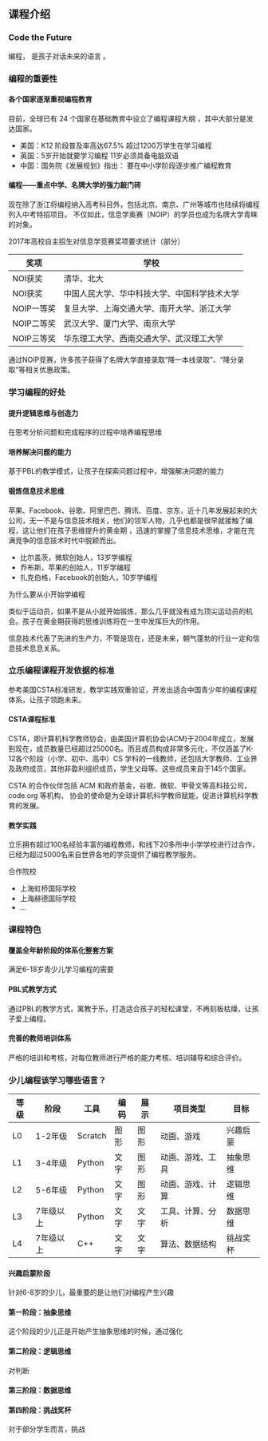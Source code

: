 ## 课程介绍

### Code the Future

编程， 是孩子对话未来的语言 。

### 编程的重要性

#### 各个国家逐渐重视编程教育

目前，全球已有 24 个国家在基础教育中设立了编程课程大纲 ，其中大部分是发达国家。

* 美国：K12 阶段普及率高达67.5% 超过1200万学生在学习编程 
* 英国：5岁开始就要学习编程 11岁必须具备电脑双语 
* 中国：国务院《发展规划》指出： 要在中小学阶段逐步推广编程教育 

#### 编程——重点中学、名牌大学的强力敲门砖

现在除了浙江将编程纳入高考科目外，包括北京、南京、广州等城市也陆续将编程列入中考特招项目。 
不仅如此，信息学奥赛（NOIP）的学员也成为名牌大学青睐的对象。

2017年高校自主招生对信息学竞赛奖项要求统计（部分） 

| 奖项       | 学校                                         |
| ---------- | -------------------------------------------- |
| NOI获奖    | 清华、北大                                   |
| NOI获奖    | 中国人民大学、华中科技大学、中国科学技术大学 |
| NOIP一等奖 | 复旦大学、上海交通大学、南开大学、浙江大学   |
| NOIP二等奖 | 武汉大学、厦门大学、南京大学                 |
| NOIP三等奖 | 华东理工大学、西南交通大学、武汉理工大学     |

通过NOIP竞赛，许多孩子获得了名牌大学直接录取“降一本线录取”、“降分录取”等相关优惠政策。 

### 学习编程的好处

#### 提升逻辑思维与创造力

在思考分析问题和完成程序的过程中培养编程思维

#### 培养解决问题的能力

基于PBL的教学模式，让孩子在探索问题过程中，增强解决问题的能力

#### 锻炼信息技术思维

苹果、Facebook、谷歌、阿里巴巴、腾讯、百度、京东，近十几年发展起来的大公司，无一不是与信息技术相关，他们的领军人物，几乎也都是很早就接触了编程，这让他们在孩子思维提升的黄金期 ，迅速的掌握了信息技术思维，才能在充满竞争的信息技术时代中脱颖而出。

* 比尔盖茨，微软创始人，13岁学编程
* 乔布斯，苹果的创始人，11岁学编程
* 扎克伯格，Facebook的创始人，10岁学编程

<div class="admonition hint ">
<p class="first admonition-title">为什么要从小开始学编程</p>
<p class="last">类似于运动员，如果不是从小就开始锻炼，那么几乎就没有成为顶尖运动员的机会。孩子在黄金期获得的思维训练将在一生中发挥巨大的作用。</p>
</div>

信息技术代表了先进的生产力，不管是现在，还是未来，朝气蓬勃的行业一定和信息技术息息关系。



### 立乐编程课程开发依据的标准

参考美国CSTA标准研发，教学实践双重验证，开发出适合中国青少年的编程课程体系，让孩子领跑未来。 

#### CSTA课程标准

CSTA，即计算机科学教师协会，由美国计算机协会(ACM)于2004年成立，发展到现在，成员数量已经超过25000名。而且成员构成非常多元化，不仅涵盖了K-12各个阶段（小学、初中、高中）CS 学科的一线教师，还包括大学教师、工业界及政府成员，其他非盈利组织成员，学生父母等。这些成员来自于145个国家。

CSTA 的合作伙伴包括 ACM 和政府基金，谷歌、微软、甲骨文等高科技公司，code.org 等机构， 协会的使命是为全球计算机科学教师赋能，促进计算机科学教育的发展。

#### 教学实践

立乐拥有超过100名经验丰富的编程教师，和线下20多所中小学学校进行过合作，已经为超过5000名来自世界各地的学员提供了编程教学服务。

合作院校

* 上海虹桥国际学校
* 上海赫德国际学校
* ...

### 课程特色

#### 覆盖全年龄阶段的体系化整套方案

满足6-18岁青少儿学习编程的需要


#### PBL式教学方式

通过PBL的教学方式，寓教于乐，打造适合孩子的轻松课堂，不再刻板枯燥，让孩子爱上编程。 

#### 完善的教师培训体系

严格的培训和考核，对每位教师进行严格的能力考核、培训辅导和综合评价。 

### 少儿编程该学习哪些语言？

| 等级 | 阶段      | 工具    | 编码 | 展示 | 项目类型         | 目标     |
| ---- | --------- | ------- | ---- | ---- | ---------------- | -------- |
| L0   | 1-2年级   | Scratch | 图形 | 图形 | 动画、游戏       | 兴趣启蒙 |
| L1   | 3-4年级   | Python  | 文字 | 图形 | 动画、游戏、工具 | 抽象思维 |
| L2   | 5-6年级   | Python  | 文字 | 图形 | 动画、游戏、计算 | 逻辑思维 |
| L3   | 7年级以上 | Python  | 文字 | 文字 | 工具、计算、分析 | 数据思维 |
| L4   | 7年级以上 | C++     | 文字 | 文字 | 算法、数据结构   | 挑战奖杯 |

#### 兴趣启蒙阶段

针对6-8岁的少儿，最重要的是让他们对编程产生兴趣

#### 第一阶段：抽象思维

这个阶段的少儿正是开始产生抽象思维的时候，通过强化

#### 第二阶段：逻辑思维

对判断

#### 第三阶段：数据思维



#### 第四阶段：挑战奖杯

对于部分学生而言，挑战

